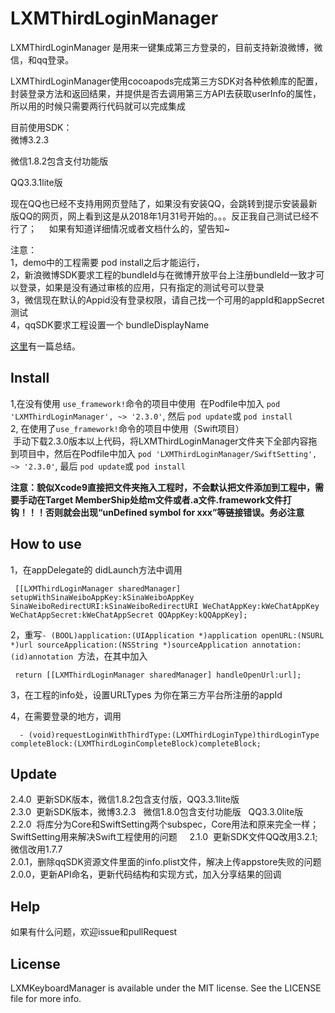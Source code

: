 # LXMThirdLoginManager

LXMThirdLoginManager 是用来一键集成第三方登录的，目前支持新浪微博，微信，和qq登录。       

LXMThirdLoginManager使用cocoapods完成第三方SDK对各种依赖库的配置，封装登录方法和返回结果，并提供是否去调用第三方API去获取userInfo的属性，所以用的时候只需要两行代码就可以完成集成    

目前使用SDK：    
微博3.2.3  

微信1.8.2包含支付功能版       

QQ3.3.1lite版        


现在QQ也已经不支持用网页登陆了，如果没有安装QQ，会跳转到提示安装最新版QQ的网页，网上看到这是从2018年1月31号开始的。。。反正我自己测试已经不行了；    
如果有知道详细情况或者文档什么的，望告知~

注意：   
1，demo中的工程需要 pod install之后才能运行，     
2，新浪微博SDK要求工程的bundleId与在微博开放平台上注册bundleId一致才可以登录，如果是没有通过审核的应用，只有指定的测试号可以登录    
3，微信现在默认的Appid没有登录权限，请自己找一个可用的appId和appSecret测试     
4，qqSDK要求工程设置一个 bundleDisplayName

[这里](http://www.cnblogs.com/Phelthas/p/4505108.html)有一篇总结。

## Install  
1,在没有使用 `use_framework!`命令的项目中使用
  在Podfile中加入 `pod 'LXMThirdLoginManager', ~> '2.3.0'`, 然后 `pod update`或 `pod install`    
2, 在使用了`use_framework!`命令的项目中使用（Swift项目）    
  手动下载2.3.0版本以上代码，将LXMThirdLoginManager文件夹下全部内容拖到项目中，然后在Podfile中加入 `pod 'LXMThirdLoginManager/SwiftSetting', ~> '2.3.0'`, 最后 `pod update`或 `pod install`    
 
**注意：貌似Xcode9直接把文件夹拖入工程时，不会默认把文件添加到工程中，需要手动在Target MemberShip处给m文件或者.a文件.framework文件打钩！！！否则就会出现“unDefined symbol for xxx”等链接错误。务必注意**

## How to use
1，在appDelegate的 didLaunch方法中调用    

     [[LXMThirdLoginManager sharedManager] setupWithSinaWeiboAppKey:kSinaWeiboAppKey SinaWeiboRedirectURI:kSinaWeiboRedirectURI WeChatAppKey:kWeChatAppKey WeChatAppSecret:kWeChatAppSecret QQAppKey:kQQAppKey];      
    
2，重写`- (BOOL)application:(UIApplication *)application openURL:(NSURL *)url sourceApplication:(NSString *)sourceApplication annotation:(id)annotation `方法，在其中加入      

     return [[LXMThirdLoginManager sharedManager] handleOpenUrl:url];

3，在工程的info处，设置URLTypes 为你在第三方平台所注册的appId   

4，在需要登录的地方，调用       

      - (void)requestLoginWithThirdType:(LXMThirdLoginType)thirdLoginType completeBlock:(LXMThirdLoginCompleteBlock)completeBlock;    
    
        
    
## Update 
2.4.0  更新SDK版本，微信1.8.2包含支付版，QQ3.3.1lite版    
2.3.0  更新SDK版本，微博3.2.3    微信1.8.0包含支付功能版    QQ3.3.0lite版    
2.2.0  将库分为Core和SwiftSetting两个subspec，Core用法和原来完全一样；SwiftSetting用来解决Swift工程使用的问题    
2.1.0  更新SDK文件QQ改用3.2.1;微信改用1.7.7    
2.0.1，删除qqSDK资源文件里面的info.plist文件，解决上传appstore失败的问题    
2.0.0，更新API命名，更新代码结构和实现方式，加入分享结果的回调    

## Help
如果有什么问题，欢迎issue和pullRequest  

## License
LXMKeyboardManager is available under the MIT license. See the LICENSE file for more info. 

